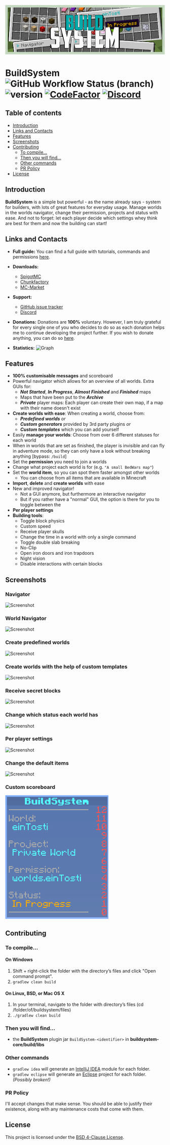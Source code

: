 ![Screenshot](.github/images/header.png)

# BuildSystem ![GitHub Workflow Status (branch)](https://img.shields.io/github/workflow/status/einTosti/BuildSystem/Build%20main/master) ![version](https://img.shields.io/github/v/release/einTosti/BuildSystem) [![CodeFactor](https://www.codefactor.io/repository/github/eintosti/buildsystem/badge)](https://www.codefactor.io/repository/github/eintosti/buildsystem) [![Discord](https://img.shields.io/discord/419460301403193344.svg?label=&logo=discord&logoColor=ffffff&color=7389D8&labelColor=6A7EC2)](https://discord.com/invite/Nt467Rf)

## Table of contents

* [Introduction](#introduction)
* [Links and Contacts](#links-and-contacts)
* [Features](#features)
* [Screenshots](#screenshots)
* [Contributing](#contributing)
    * [To compile...](#to-compile)
    * [Then you will find...](#then-you-will-find)
    * [Other commands](#other-commands)
    * [PR Policy](#pr-policy)
* [License](#license)

## Introduction

**BuildSystem** is a simple but powerful - as the name already says - system for builders, with lots of great features
for everyday usage. Manage worlds in the worlds navigator, change their permission, projects and status with ease. And
not to forget: let each player decide which settings whey think are best for them and now the building can start!

## Links and Contacts

- **Full guide:**
  You can find a full guide with tutorials, commands and permissions [here](https://eintosti.gitbook.io/buildsystem/).


- **Downloads:**
    - [SpigotMC](https://spigotmc.org/resources/buildsystem-1-8-1-18.60441/)
    - [Chunkfactory](https://chunkfactory.com/product/buildsystem-1-8-1-15.1049/)
    - [MC-Market](https://www.mc-market.org/resources/12399/)


- **Support:**
    - [GitHub issue tracker](https://github.com/einTosti/BuildSystem/issues)
    - [Discord](https://discord.gg/rduPF3yk62)


- **Donations:**
  Donations are **100%** voluntary. However, I am truly grateful for every single one of you who decides to do so as
  each donation helps me to continue developing the project further. If you wish to donate anything, you can do
  so [here](https://einTosti.com/donate).


- **Statistics:**
  ![Graph](https://bstats.org/signatures/bukkit/BuildSystem.svg)

## Features

* **100% customisable messages** and scoreboard
* Powerful navigator which allows for an overview of all worlds. Extra GUIs for:
    - **_Not Started_**, **_In Progress_**, **_Almost Finished_** and **_Finished_** maps
    - Maps that have been put to the **_Archive_**
    - **_Private_** player maps: Each player can create their own map, if a map with their name doesn't exist
* **Create worlds with ease**: When creating a world, choose from:
    - **_Predefined worlds_** _or_
    - **_Custom generators_** provided by 3rd party plugins _or_
    - **_Custom templates_** which you can add yourself
* Easily **manage your worlds**: Choose from over 6 different statuses for each world
* When in worlds that are set as finished, the player is invisible and can fly in adventure mode, so they can only have
  a look without breaking anything [bypass: `/build`]
* Set the **permission** you need to join a worlds
* Change what project each world is for (e.g. `"A small BedWars map"`)
* Set the **world item**, so you can spot them faster amongst other worlds
    - You can choose from all items that are available in Minecraft
* **Import**, **delete** and **create worlds** with ease
* New and improved navigator!
    - Not a GUI anymore, but furthermore an interactive navigator
    - But if you rather have a "normal" GUI, the option is there for you to toggle between the
* **Per player settings**
* **Building tools**:
    - Toggle block physics
    - Custom speed
    - Receive player skulls
    - Change the time in a world with only a single command
    - Toggle double slab breaking
    - No-Clip
    - Open iron doors and iron trapdoors
    - Night vision
    - Disable interactions with certain blocks

## Screenshots

### Navigator

![Screenshot](.github/images/navigator.png)

### World Navigator

![Screenshot](.github/images/worlds.png)

### Create predefined worlds

![Screenshot](.github/images/predefined_worlds.png)

### Create worlds with the help of custom templates

![Screenshot](.github/images/templates.png)

### Receive secret blocks

![Screenshot](.github/images/blocks.png)

### Change which status each world has

![Screenshot](.github/images/status.png)

### Per player settings

![Screenshot](.github/images/settings.png)

### Change the default items

![Screenshot](.github/images/setup.png)

### Custom scoreboard

![Screenshot](.github/images/scoreboard.png)

## Contributing

### To compile...

#### On Windows

1. Shift + right-click the folder with the directory’s files and click "Open command prompt".
2. `gradlew clean build`

#### On Linux, BSD, or Mac OS X

1. In your terminal, navigate to the folder with directory’s files (cd /folder/of/buildsystem/files)
2. `./gradlew clean build`

### Then you will find...

* the **BuildSystem** plugin jar `BuildSystem-<identifier>` in **buildsystem-core/build/libs**

### Other commands

* `gradlew idea` will generate an [IntelliJ IDEA](https://www.jetbrains.com/idea/) module for each folder.
* `gradlew eclipse` will generate an [Eclipse](https://www.eclipse.org/downloads/) project for each folder. _(Possibly
  broken!)_

### PR Policy

I'll accept changes that make sense. You should be able to justify their existence, along with any maintenance costs
that come with them.

## License

This project is licensed under the [BSD 4-Clause License](LICENSE).